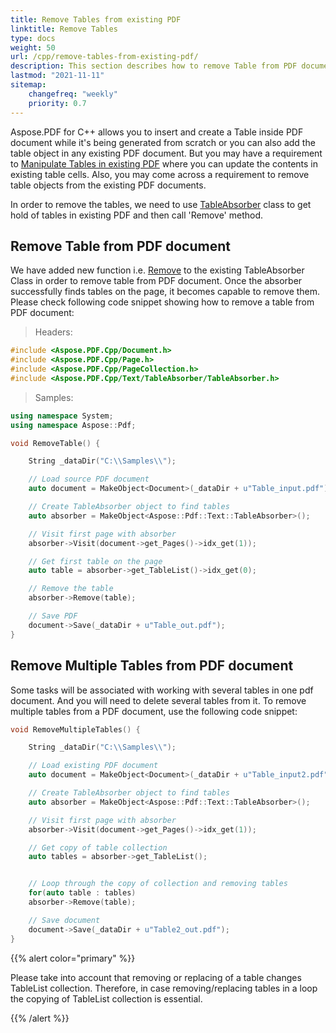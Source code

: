```yaml
---
title: Remove Tables from existing PDF
linktitle: Remove Tables
type: docs
weight: 50
url: /cpp/remove-tables-from-existing-pdf/
description: This section describes how to remove Table from PDF document.
lastmod: "2021-11-11"
sitemap:
    changefreq: "weekly"
    priority: 0.7
---
```


Aspose.PDF for C++ allows you to insert and create a Table inside PDF document while it's being generated from scratch or you can also add the table object in any existing PDF document. But you may have a requirement to [Manipulate Tables in existing PDF](https://docs.aspose.com/pdf/cpp/manipulate-tables-in-existing-pdf/) where you can update the contents in existing table cells. Also, you may come across a requirement to remove table objects from the existing PDF documents.

In order to remove the tables, we need to use [TableAbsorber](https://apireference.aspose.com/pdf/cpp/class/aspose.pdf.text.absorbed_table) class to get hold of tables in existing PDF and then call 'Remove' method.

## Remove Table from PDF document

We have added new function i.e. [Remove](https://apireference.aspose.com/pdf/cpp/class/aspose.pdf.text.table_absorber#ace39006d8f44c9cb776ee26281a1cbb3) to the existing TableAbsorber Class in order to remove table from PDF document. Once the absorber successfully finds tables on the page, it becomes capable to remove them. Please check following code snippet showing how to remove a table from PDF document:

>Headers:

```cpp
#include <Aspose.PDF.Cpp/Document.h>
#include <Aspose.PDF.Cpp/Page.h>
#include <Aspose.PDF.Cpp/PageCollection.h>
#include <Aspose.PDF.Cpp/Text/TableAbsorber/TableAbsorber.h>
```

>Samples:

```cpp
using namespace System;
using namespace Aspose::Pdf;

void RemoveTable() {

    String _dataDir("C:\\Samples\\");

    // Load source PDF document
    auto document = MakeObject<Document>(_dataDir + u"Table_input.pdf");

    // Create TableAbsorber object to find tables
    auto absorber = MakeObject<Aspose::Pdf::Text::TableAbsorber>();

    // Visit first page with absorber
    absorber->Visit(document->get_Pages()->idx_get(1));

    // Get first table on the page
    auto table = absorber->get_TableList()->idx_get(0);

    // Remove the table
    absorber->Remove(table);

    // Save PDF
    document->Save(_dataDir + u"Table_out.pdf");
}
```

## Remove Multiple Tables from PDF document

Some tasks will be associated with working with several tables in one pdf document.
And you will need to delete several tables from it. To remove multiple tables from a PDF document, use the following code snippet:

```cpp
void RemoveMultipleTables() {

    String _dataDir("C:\\Samples\\");

    // Load existing PDF document
    auto document = MakeObject<Document>(_dataDir + u"Table_input2.pdf");

    // Create TableAbsorber object to find tables
    auto absorber = MakeObject<Aspose::Pdf::Text::TableAbsorber>();

    // Visit first page with absorber
    absorber->Visit(document->get_Pages()->idx_get(1));

    // Get copy of table collection
    auto tables = absorber->get_TableList();


    // Loop through the copy of collection and removing tables
    for(auto table : tables)
    absorber->Remove(table);

    // Save document
    document->Save(_dataDir + u"Table2_out.pdf");
}
```

{{% alert color="primary" %}}

Please take into account that removing or replacing of a table changes TableList collection. Therefore, in case removing/replacing tables in a loop the copying of TableList collection is essential.

{{% /alert %}}
